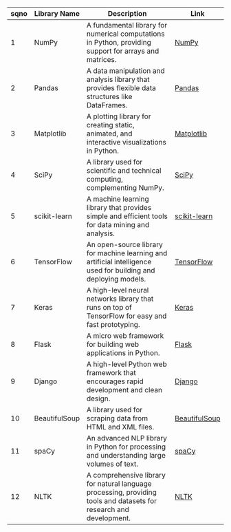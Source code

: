 | sqno | Library Name | Description | Link |
|------|--------------|-------------|------|
| 1    | NumPy        | A fundamental library for numerical computations in Python, providing support for arrays and matrices. | [NumPy](https://numpy.org/) |
| 2    | Pandas       | A data manipulation and analysis library that provides flexible data structures like DataFrames. | [Pandas](https://pandas.pydata.org/) |
| 3    | Matplotlib   | A plotting library for creating static, animated, and interactive visualizations in Python. | [Matplotlib](https://matplotlib.org/) |
| 4    | SciPy        | A library used for scientific and technical computing, complementing NumPy. | [SciPy](https://scipy.org/) |
| 5    | scikit-learn | A machine learning library that provides simple and efficient tools for data mining and analysis. | [scikit-learn](https://scikit-learn.org/) |
| 6    | TensorFlow   | An open-source library for machine learning and artificial intelligence used for building and deploying models. | [TensorFlow](https://www.tensorflow.org/) |
| 7    | Keras        | A high-level neural networks library that runs on top of TensorFlow for easy and fast prototyping. | [Keras](https://keras.io/) |
| 8    | Flask        | A micro web framework for building web applications in Python. | [Flask](https://flask.palletsprojects.com/) |
| 9    | Django       | A high-level Python web framework that encourages rapid development and clean design. | [Django](https://www.djangoproject.com/) |
| 10   | BeautifulSoup | A library used for scraping data from HTML and XML files. | [BeautifulSoup](https://www.crummy.com/software/BeautifulSoup/) |
| 11   | spaCy         | An advanced NLP library in Python for processing and understanding large volumes of text. | [spaCy](https://spacy.io/) |
| 12   | NLTK          | A comprehensive library for natural language processing, providing tools and datasets for research and development. | [NLTK](https://www.nltk.org/) |
